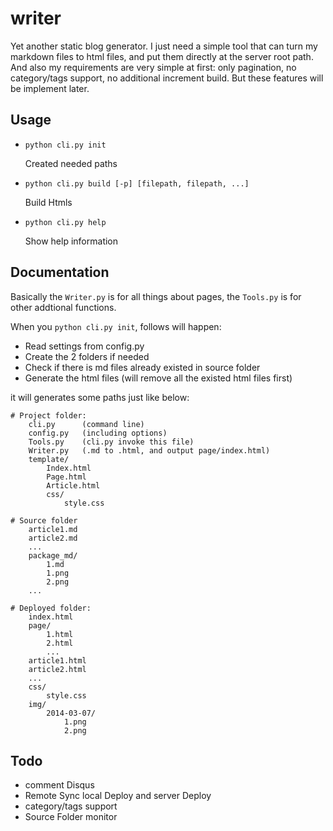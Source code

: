 # writer

Yet another static blog generator. I just need a simple tool that can turn my markdown files to html files, and put them directly at the server root path. And also my requirements are very simple at first: only pagination, no category/tags support, no additional increment build. But these features will be implement later.

## Usage

-   `python cli.py init`

    Created needed paths

-   `python cli.py build [-p] [filepath, filepath, ...]`

    Build Htmls

-   `python cli.py help`

    Show help information

## Documentation

Basically the `Writer.py` is for all things about pages, the `Tools.py` is for other addtional functions.

When you `python cli.py init`, follows will happen:

-   Read settings from config.py
-   Create the 2 folders if needed
-   Check if there is md files already existed in source folder
-   Generate the html files (will remove all the existed html files first)

it will generates some paths just like below:

```
# Project folder:
    cli.py      (command line)
    config.py   (including options)
    Tools.py    (cli.py invoke this file)
    Writer.py   (.md to .html, and output page/index.html)
    template/
        Index.html
        Page.html
        Article.html
        css/
            style.css

# Source folder
    article1.md
    article2.md
    ...
    package_md/
        1.md
        1.png
        2.png
    ...

# Deployed folder:
    index.html
    page/
        1.html
        2.html
        ...
    article1.html
    article2.html
    ...
    css/
        style.css
    img/
        2014-03-07/
            1.png
            2.png
```


## Todo

-   comment Disqus
-   Remote Sync local Deploy and server Deploy
-   category/tags support
-   Source Folder monitor
